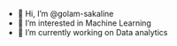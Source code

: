 - 👋 Hi, I’m @golam-sakaline
- 👀 I’m interested in Machine Learning
- 🌱 I’m currently working on Data analytics


<!---
golam-sakaline/golam-sakaline is a ✨ special ✨ repository because its `README.md` (this file) appears on your GitHub profile.
You can click the Preview link to take a look at your changes.
--->
